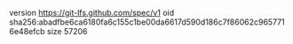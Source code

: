 version https://git-lfs.github.com/spec/v1
oid sha256:abadfbe6ca6180fa6c155c1be00da6617d590d186c7f86062c9657716e48efcb
size 57206
